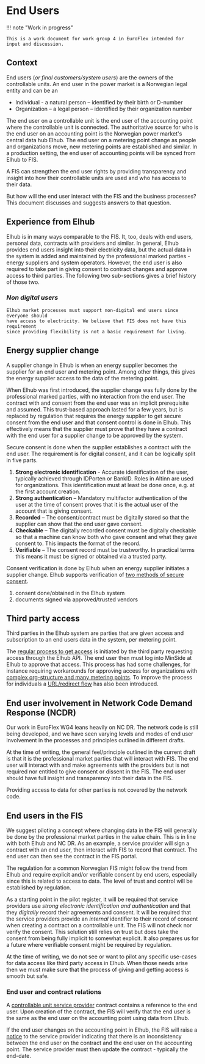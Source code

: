 # End Users

!!! note "Work in progress"

    This is a work document for work group 4 in EuroFlex intended for input and discussion.

## Context

End users (*or final customers/system users*) are the owners of the controllable
units. An end user in the power market is a Norwegian legal entity and can be an

- Individual - a natural person – identified by their birth or D-number
- Organization – a legal person – identified by their organization number

The end user on a controllable unit is the end user of the accounting point
where the controllable unit is connected. The authoritative source for who is
the end user on an accounting point is the Norwegian power market's central data
hub Elhub. The end user on a metering point change as people and organizations
move, new metering points are established and similar. In a production setting,
the end user of accounting points will be synced from Elhub to FIS.

A FIS can strengthen the end user rights by providing transparency and insight
into how their controllable units are used and who has access to their data.

But how will the end user interact with the FIS and the business processes? This
document discusses and suggests answers to that question.

## Experience from Elhub

Elhub is in many ways comparable to the FIS. It, too, deals with end users,
personal data, contracts with providers and similar. In general, Elhub provides
end users insight into their electricity data, but the actual data in the system
is added and maintained by the professional marked parties - energy suppliers
and system operators. However, the end user is also required to take part in
giving consent to contract changes and approve access to third parties. The
following two sub-sections gives a brief history of those two.

### *Non digital users*

``` text
Elhub market processes must support non-digital end users since everyone should
have access to electricity. We believe that FIS does not have this requirement
since providing flexibility is not a basic requirement for living.
```

## Energy supplier change

A supplier change in Elhub is when an energy supplier becomes the supplier for
an end user and metering point. Among other things, this gives the energy
supplier access to the data of the metering point.

When Elhub was first introduced, the supplier change was fully done by the
professional marked parties, with no interaction from the end user. The contract
with and consent from the end user was an implicit prerequisite and assumed.
This trust-based approach lasted for a few years, but is replaced by regulation
that requires the energy supplier to get secure consent from the end user and
that consent control is done in Elhub. This effectively means that the supplier
must prove that they have a contract with the end user for a supplier change to
be approved by the system.

Secure consent is done when the supplier establishes a contract with the end
user. The requirement is for digital consent, and it can be logically split in
five parts.

1. **Strong electronic identification** - Accurate identification of the user,
typically achieved through IDPorten or BankID. Roles in Altinn are used for
organizations. This identification must at least be done once, e.g. at the first
account creation.
2. **Strong authentication** – Mandatory multifactor authentication of the user
   at the time of consent proves that it is the actual user of the account that
   is giving consent.
3. **Recorded** – The consent/contract must be digitally stored so that the supplier
can show that the end user gave consent.
4. **Checkable** – The digitally recorded consent must be digitally checkable so
   that a machine can know both who gave consent and what they gave consent to.
   This impacts the format of the record.
5. **Verifiable** – The consent record must be trustworthy. In practical terms this
means it must be signed or obtained via a trusted party.

Consent verification is done by Elhub when an energy supplier initiates a
supplier change. Elhub supports verification of [two methods of secure consent](https://elhub.no/elhub-tilbyr-to-alternative-losninger-for-samtykkekontroll/).

1. consent done/obtained in the Elhub system
2. documents signed via approved/trusted vendors

## Third party access

Third parties in the Elhub system are parties that are given access and
subscription to an end users data in the system, per metering point.

The
[regular process to get access](https://dok.elhub.no/e27/brs-no-622-oppdatering-av-tredjeparts-tilgang)
is initiated by the third party requesting access through the Elhub API. The end
user then must log into MinSide at Elhub to approve that access. This process
has had some challenges, for instance requiring workarounds for approving access
for organizations with
[complex org-structure and many metering points](https://elhub.no/aktorer-og-markedsstruktur/oppgaver-i-elhub/veiledere/veileder-for-manuell-bypass-av-tilgangsforesporsel/).
To improve the process for individuals a
[URL/redirect flow](https://dok.elhub.no/e27/brs-no-624-oppdatering-av-tredjepartstilgang-via-u)
has also been introduced.

## End user involvement in Network Code Demand Response (NCDR)

Our work in EuroFlex WG4 leans heavily on NC DR. The network code is still being
developed, and we have seen varying levels and modes of end user involvement in
the processes and principles outlined in different drafts.

At the time of writing, the general feel/principle outlined in the current draft
is that it is the professional market parties that will interact with FIS. The
end user will interact with and make agreements with the providers but is not
required nor entitled to give consent or dissent in the FIS. The end user should
have full insight and transparency into their data in the FIS.

Providing access to data for other parties is not covered by the network code.

## End users in the FIS

We suggest piloting a concept where changing data in the FIS will generally be
done by the professional market parties in the value chain. This is in line with
both Elhub and NC DR. As an example, a service provider will sign a contract
with an end user, then interact with FIS to record that contract. The end user
can then see the contract in the FIS portal.

The regulation for a common Norwegian FIS might follow the trend from Elhub and
require explicit and/or verifiable consent by end users, especially since this
is related to access to data. The level of trust and control will be established
by regulation.

As a starting point in the pilot register, it will be required that service
providers use *strong electronic identification and authentication* and that they
*digitally* record their agreements and consent. It will be required that the
service providers provide an *internal* identifier to their record of consent when
creating a contract on a controllable unit. The FIS will not check nor verify
the consent. This solution still relies on trust but does take the consent from
being fully implicit to somewhat explicit. It also prepares us for a future
where verifiable consent might be required by regulation.

At the time of writing, we do not see or want to pilot any specific use-cases
for data access like third party access in Elhub. When those needs arise then we
must make sure that the process of giving and getting access is smooth but safe.

### End user and contract relations

A
[controllable unit service provider](../resources/controllable_unit_service_provider.md)
contract contains a reference to the end user. Upon creation of the contract,
the FIS will verify that the end user is the same as the end user on the
accounting point using data from Elhub.

If the end user changes on the accounting point in Elhub, the FIS will raise a
[notice](../resources/notice.md) to the service provider indicating that there
is an inconsistency between the end user on the contract and the end user on the
accounting point. The service provider must then update the contract - typically
the end-date.
